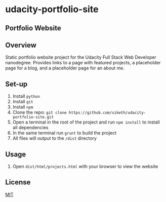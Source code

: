# udacity-portfolio-site

## Portfolio Website

## Overview

Static portfolio website project for the Udacity Full Stack Web Developer nanodegree. Provides links to a page with featured projects, a placeholder page for a blog, and a placeholder page for an about me.

## Set-up

1.  Install `python`
2.  Install `git`
3.  Install `npm`
4.  Clone the repo: `git clone https://github.com/siketh/udacity-portfolio-site.git`
5.  Open a terminal in the root of the project and run `npm install` to install all dependencies
6.  In the same terminal run `grunt` to build the project
7.  All files will output to the `/dist` directory

## Usage

1.  Open `dist/html/projects.html` with your browser to view the website

## License

[MIT](LICENSE.md)
